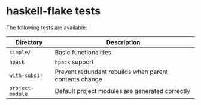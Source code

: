 # haskell-flake tests

The following tests are available:

| Directory | Description |
| --- | --- |
| `simple/` | Basic functionalities |
| `hpack` | `hpack` support |
| `with-subdir` | Prevent redundant rebuilds when parent contents change |
| `project-module`| Default project modules are generated correctly |

